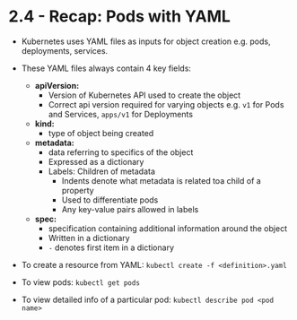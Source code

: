 # 2.4 - Recap: Pods with YAML

- Kubernetes uses YAML files as inputs for object creation e.g. pods, deployments, services.
- These YAML files always contain 4 key fields:
  - **apiVersion:**
    - Version of Kubernetes API used to create the object
    - Correct api version required for varying objects e.g. `v1` for Pods and Services, `apps/v1` for Deployments
  - **kind:**
    - type of object being created
  - **metadata:**
    - data referring to specifics of the object
    - Expressed as a dictionary
    - Labels: Children of metadata
      - Indents denote what metadata is related toa  child of a property
      - Used to differentiate pods
      - Any key-value pairs allowed in labels
  - **spec:**
    - specification containing additional information around the object
    - Written in a dictionary
    - `-` denotes first item in a dictionary

- To create a resource from YAML: `kubectl create -f <definition>.yaml`

- To view pods: `kubectl get pods`

- To view detailed info of a particular pod: `kubectl describe pod <pod name>`
